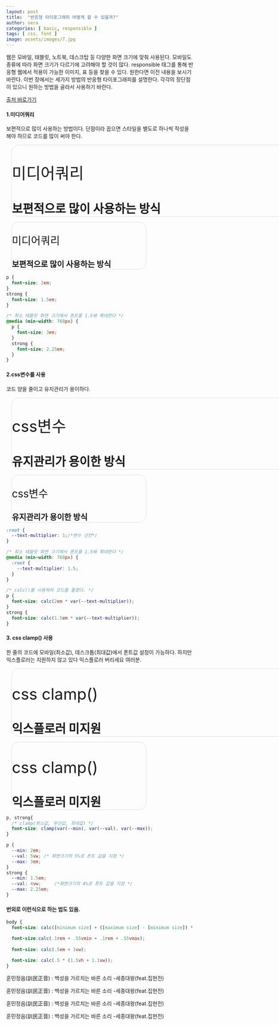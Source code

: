 ```yaml
---
layout: post
title:  "반응형 타이포그래피 어떻게 할 수 있을까?"
author: sera
categories: [ basic, responsible ]
tags: [ css. font ]
image: assets/images/7.jpg
---
```


웹은 모바일, 태블릿, 노트북, 데스크탑 등 다양한 화면 크기에 맞춰 사용된다. 모바일도 종류에 따라 화면 크기가 다르기에 고려해야 할 것이 많다.
responsible 태그를 통해 반응형 웹에서 적용이 가능한 이미지, 표 등을 찾을 수 있다. 원한다면 이전 내용을 보시기 바란다.
이번 장에서는 세가지 방법의 반응형 타이포그래피를 설명한다. 각각의 장단점이 있으니 원하는 방법을 골라서 사용하기 바란다.

<a href="https://dev.to/laurilllll/how-to-create-responsive-typography-using-css-three-different-methods-explained-50f8" class="btn btn-outline-dark" target="_blank">출처 바로가기</a>

#### 1.미디어쿼리
보편적으로 많이 사용하는 방법이다. 단점이라 꼽으면 스타일을 별도로 하나씩 작성을 해야 하므로 코드를 많이 써야 한다.

<style>
.inputBox{text-align: center;} 
.inputBox button{padding:.7em 1.2em;border-radius:8px;}
.mediaBox{border:1px solid #ddd;border-radius:20px;margin: 1em}
.mediaBox.tablet{width:768px}
.mediaBox.tablet p {font-size: 3em;}
.mediaBox.tablet strong {font-size: 2.25em;}

.mediaBox.mobile{width:360px}
.mediaBox.mobile p {font-size: 2em;}
.mediaBox.mobile strong {font-size: 1.5em;}

.propertyBox{border:1px solid #ddd;border-radius:20px;margin: 1em}
:root {
	--text-multiplier: 1;
	--text-multiplier2: 1.5;
}
.propertyBox.tablet{width:768px}
.propertyBox.tablet p {font-size: calc(2em * var(--text-multiplier2));}
.propertyBox.tablet strong {font-size: calc(1.5em * var(--text-multiplier2));}

.propertyBox.mobile{width:360px}
.propertyBox.mobile p {font-size: calc(2em * var(--text-multiplier));}
.propertyBox.mobile strong {font-size: calc(1.5em * var(--text-multiplier));}

.clampBox{border:1px solid #ddd;border-radius:20px;margin: 1em}
.clampBox p, .clampBox strong{font-size: clamp(var(--min), var(--val), var(--max));}
.clampBox p {--min: 2em;--val: 5vw;--max: 3em;}
.clampBox strong {--min: 1.5em;--val: 4vw;--max: 2.25em;}

.clampBox.tablet{width:768px}
.clampBox.mobile{width:360px}
</style>
<div class="mediaBox tablet">
	<p>미디어쿼리</p>
	<strong>보편적으로 많이 사용하는 방식</strong>
</div>
<div class="mediaBox mobile">
	<p>미디어쿼리</p>
	<strong>보편적으로 많이 사용하는 방식</strong>
</div>

```css
p {
  font-size: 2em;
}
strong {
  font-size: 1.5em;
}

/* 최소 태블릿 화면 크기에서 폰트를 1.5배 확대한다 */
@media (min-width: 768px) {
  p {
    font-size: 3em;
  }
  strong {
    font-size: 2.25em;
  }
}
```

#### 2.css변수를 사용
코드 양을 줄이고 유지관리가 용이하다.

<div class="propertyBox tablet">
	<p>css변수</p>
	<strong>유지관리가 용이한 방식</strong>
</div>
<div class="propertyBox mobile">
	<p>css변수</p>
	<strong>유지관리가 용이한 방식</strong>
</div>

```css
:root {
  --text-multiplier: 1;/*변수 선언*/
}

/* 최소 태블릿 화면 크기에서 폰트를 1.5배 확대한다 */
@media (min-width: 768px) {
  :root {
    --text-multiplier: 1.5;
  }
}

/* calc()를 사용하여 코드를 줄였다. */
p {
  font-size: calc(2em * var(--text-multiplier));
}
strong {
  font-size: calc(1.5em * var(--text-multiplier));
}
```

#### 3. css clamp() 사용
한 줄의 코드에 모바일(최소값), 데스크톱(최대값)에서 폰트값 설정이 가능하다.
하지만 익스플로러는 지원하지 않고 있다<span class="spoiler"> 익스플로러 버리세요 여러분</span>.

<div class="clampBox tablet">
	<p>css clamp()</p>
	<strong>익스플로러 미지원</strong>
</div>
<div class="clampBox mobile">
	<p>css clamp()</p>
	<strong>익스플로러 미지원</strong>
</div>

``` css
p, strong{
  /* clamp(최소값, 우선값, 최대값) */
  font-size: clamp(var(--min), var(--val), var(--max));
}

p {
  --min: 2em;
  --val: 5vw; /* 화면크기의 5%로 폰트 값을 지정 */
  --max: 3em;
}
strong {
  --min: 1.5em;  
  --val: 4vw;     /*화면크기의 4%로 폰트 값을 지정 */
  --max: 2.25em; 
}
```

#### 번외로 이런식으로 하는 법도 있음.
```css
body {
  font-size: calc([minimum size] + ([maximum size] - [minimum size]) * ((100vw - [minimum viewport width]) / ([maximum viewport width] - [minimum viewport width])));

  font-size:calc(.1rem + .55vmin + .1rem + .55vmax);
  
  font-size: calc(.5em + 1vw);
  
  font-size: calc(.5 * (1.5vh + 1.1vw));
}
```
<style>
.exBox h01{font-size: calc(16px + (64px - 16px) * ((100vw - 320px) / (768px - 320px)));}
.exBox h02{font-size: calc(.1rem + .55vmin + .1rem + .55vmax);}
.exBox h03{font-size: calc(.5em + 1vw);}
.exBox h04{font-size: calc(.5 * (1.5vh + 1.1vw));}
</style>


<div class="exBox">
	<p class="h01">훈민정음(訓民正音) : 백성을 가르치는 바른 소리 -세종대왕(feat.집현전)</p>
	<p class="h02">훈민정음(訓民正音) : 백성을 가르치는 바른 소리 -세종대왕(feat.집현전)</p>
	<p class="h03">훈민정음(訓民正音) : 백성을 가르치는 바른 소리 -세종대왕(feat.집현전)</p>
	<p class="h04">훈민정음(訓民正音) : 백성을 가르치는 바른 소리 -세종대왕(feat.집현전)</p>
</div>
